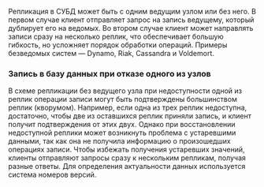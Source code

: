 Репликация в СУБД может быть с одним ведущим узлом или без него. В первом случае клиент отправляет запрос на запись ведущему, который дублирует его на ведомых. Во втором случае клиент может направлять записи сразу на несколько реплик, что обеспечивает большую гибкость, но усложняет порядок обработки операций. Примеры безведомых систем — Dynamo, Riak, Cassandra и Voldemort.

### Запись в базу данных при отказе одного из узлов

В схеме репликации без ведущего узла при недоступности одной из реплик операции записи могут быть подтверждены большинством реплик (кворумом). Например, если одна из трех реплик недоступна, достаточно, чтобы две из оставшихся реплик приняли запись, и клиент получит подтверждения от этих двух. Однако при восстановлении недоступной реплики может возникнуть проблема с устаревшими данными, так как она не получила информацию о произошедших операциях записи. Чтобы избежать получения устаревших значений, клиенты отправляют запросы сразу к нескольким репликам, получая разные ответы. Для определения актуальности данных используется система номеров версий.